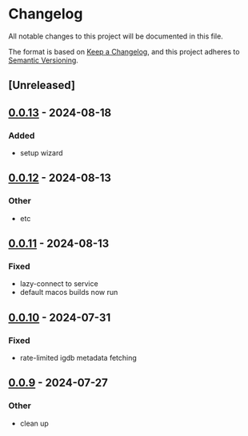 # Changelog
All notable changes to this project will be documented in this file.

The format is based on [Keep a Changelog](https://keepachangelog.com/en/1.0.0/),
and this project adheres to [Semantic Versioning](https://semver.org/spec/v2.0.0.html).

## [Unreleased]

## [0.0.13](https://github.com/JMBeresford/retrom/compare/retrom-plugin-launcher-v0.0.12...retrom-plugin-launcher-v0.0.13) - 2024-08-18

### Added
- setup wizard

## [0.0.12](https://github.com/JMBeresford/retrom/compare/retrom-plugin-launcher-v0.0.11...retrom-plugin-launcher-v0.0.12) - 2024-08-13

### Other
- etc

## [0.0.11](https://github.com/JMBeresford/retrom/compare/retrom-plugin-launcher-v0.0.10...retrom-plugin-launcher-v0.0.11) - 2024-08-13

### Fixed
- lazy-connect to service
- default macos builds now run

## [0.0.10](https://github.com/JMBeresford/retrom/compare/retrom-plugin-launcher-v0.0.9...retrom-plugin-launcher-v0.0.10) - 2024-07-31

### Fixed
- rate-limited igdb metadata fetching

## [0.0.9](https://github.com/JMBeresford/retrom/compare/retrom-plugin-launcher-v0.0.8...retrom-plugin-launcher-v0.0.9) - 2024-07-27

### Other
- clean up

